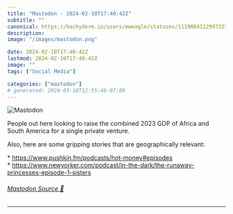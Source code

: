```yaml
---
title: "Mastodon - 2024-02-10T17:40:42Z"
subtitle: ""
canonical: https://hachyderm.io/users/mweagle/statuses/111908411299732379
description:
image: "/images/mastodon.png"

date: 2024-02-10T17:40:42Z
lastmod: 2024-02-10T17:40:42Z
image: ""
tags: ["Social Media"]

categories: ["mastodon"]
# generated: 2024-03-10T12:55:46-07:00
---
```

![Mastodon](/images/mastodon.png)

<p>People out here looking to raise the combined 2023 GDP of Africa and South America for a single private venture.</p><p>Also, here are some gripping stories that are geographically relevant: </p><p>* <a href="https://www.pushkin.fm/podcasts/hot-money#episodes" target="_blank" rel="nofollow noopener noreferrer" translate="no"><span class="invisible">https://www.</span><span class="ellipsis">pushkin.fm/podcasts/hot-money#</span><span class="invisible">episodes</span></a><br />* <a href="https://www.newyorker.com/podcast/in-the-dark/the-runaway-princesses-episode-1-sisters" target="_blank" rel="nofollow noopener noreferrer" translate="no"><span class="invisible">https://www.</span><span class="ellipsis">newyorker.com/podcast/in-the-d</span><span class="invisible">ark/the-runaway-princesses-episode-1-sisters</span></a></p>


###### [Mastodon Source 🐘](https://hachyderm.io/@mweagle/111908411299732379)

___
